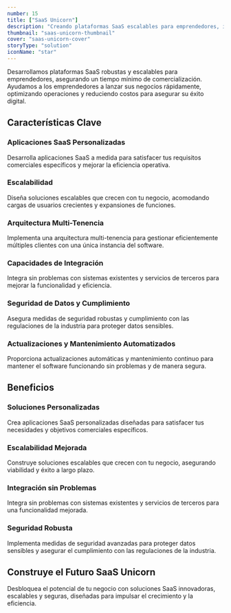 ```yaml
---
number: 15
title: ["SaaS Unicorn"]
description: "Creando plataformas SaaS escalables para emprendedores, integrando tecnologías avanzadas, reduciendo costos y asegurando un rápido tiempo de comercialización."
thumbnail: "saas-unicorn-thumbnail"
cover: "saas-unicorn-cover"
storyType: "solution"
iconName: "star"
---
```


Desarrollamos plataformas SaaS robustas y escalables para emprendedores, asegurando un tiempo mínimo de comercialización. Ayudamos a los emprendedores a lanzar sus negocios rápidamente, optimizando operaciones y reduciendo costos para asegurar su éxito digital.

## Características Clave

### Aplicaciones SaaS Personalizadas

Desarrolla aplicaciones SaaS a medida para satisfacer tus requisitos comerciales específicos y mejorar la eficiencia operativa.

### Escalabilidad

Diseña soluciones escalables que crecen con tu negocio, acomodando cargas de usuarios crecientes y expansiones de funciones.

### Arquitectura Multi-Tenencia

Implementa una arquitectura multi-tenencia para gestionar eficientemente múltiples clientes con una única instancia del software.

### Capacidades de Integración

Integra sin problemas con sistemas existentes y servicios de terceros para mejorar la funcionalidad y eficiencia.

### Seguridad de Datos y Cumplimiento

Asegura medidas de seguridad robustas y cumplimiento con las regulaciones de la industria para proteger datos sensibles.

### Actualizaciones y Mantenimiento Automatizados

Proporciona actualizaciones automáticas y mantenimiento continuo para mantener el software funcionando sin problemas y de manera segura.

## Beneficios

### Soluciones Personalizadas

Crea aplicaciones SaaS personalizadas diseñadas para satisfacer tus necesidades y objetivos comerciales específicos.

### Escalabilidad Mejorada

Construye soluciones escalables que crecen con tu negocio, asegurando viabilidad y éxito a largo plazo.

### Integración sin Problemas

Integra sin problemas con sistemas existentes y servicios de terceros para una funcionalidad mejorada.

### Seguridad Robusta

Implementa medidas de seguridad avanzadas para proteger datos sensibles y asegurar el cumplimiento con las regulaciones de la industria.

## Construye el Futuro SaaS Unicorn

Desbloquea el potencial de tu negocio con soluciones SaaS innovadoras, escalables y seguras, diseñadas para impulsar el crecimiento y la eficiencia.


